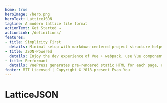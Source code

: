 ```yaml
---
home: true
heroImage: /hero.png
heroText: LatticeJSON
tagline: A modern lattice file format
actionText: Get Started →
actionLink: /definitions/
features:
- title: Simplicity First
  details: Minimal setup with markdown-centered project structure helps you focus on writing.
- title: JSON-Powered
  details: Enjoy the dev experience of Vue + webpack, use Vue components in markdown, and develop custom themes with Vue.
- title: Performant
  details: VuePress generates pre-rendered static HTML for each page, and runs as an SPA once a page is loaded.
footer: MIT Licensed | Copyright © 2018-present Evan You
---
```


# LatticeJSON


<DefinitionList/>